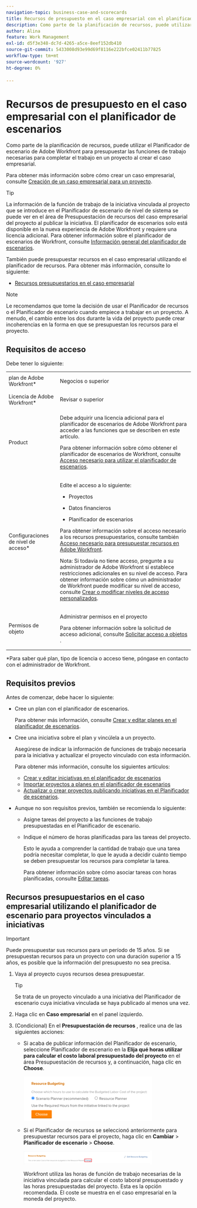 ```yaml
---
navigation-topic: business-case-and-scorecards
title: Recursos de presupuesto en el caso empresarial con el planificador de escenarios
description: Como parte de la planificación de recursos, puede utilizar el Planificador de escenario de Adobe Workfront para presupuestar las funciones de trabajo necesarias para completar el trabajo en un proyecto al crear el caso empresarial.
author: Alina
feature: Work Management
exl-id: d5f3e348-dc7d-4265-a5ce-8eef152db410
source-git-commit: 5433008d93e99d69f8116e222bfce02411b77825
workflow-type: tm+mt
source-wordcount: '927'
ht-degree: 0%

---
```


# Recursos de presupuesto en el caso empresarial con el planificador de escenarios

<!--drafted for the Budgeted Hours story: 

<span class="preview">The highlighted information on this page refers to functionality not yet generally available. It is available only in the Preview environment.</span> -->

Como parte de la planificación de recursos, puede utilizar el Planificador de escenario de Adobe Workfront para presupuestar las funciones de trabajo necesarias para completar el trabajo en un proyecto al crear el caso empresarial.

Para obtener más información sobre cómo crear un caso empresarial, consulte [Creación de un caso empresarial para un proyecto](../../../manage-work/projects/define-a-business-case/create-business-case.md).

>[!TIP]
>
>La información de la función de trabajo de la iniciativa vinculada al proyecto que se introduce en el Planificador de escenario de nivel de sistema se puede ver en el área de Presupuestación de recursos del caso empresarial del proyecto al publicar la iniciativa. El planificador de escenarios solo está disponible en la nueva experiencia de Adobe Workfront y requiere una licencia adicional. Para obtener información sobre el planificador de escenarios de Workfront, consulte [Información general del planificador de escenarios](../../../scenario-planner/scenario-planner-overview.md).

También puede presupuestar recursos en el caso empresarial utilizando el planificador de recursos. Para obtener más información, consulte lo siguiente:

* [Recursos presupuestarios en el caso empresarial](../../../manage-work/projects/define-a-business-case/budget-resources-in-business-case.md)

<!--* [Budget resources by project in the Resource Planner](../../../resource-mgmt/resource-planning/budget-by-project-resource-planner-d.md)-->

>[!NOTE]
>
>Le recomendamos que tome la decisión de usar el Planificador de recursos o el Planificador de escenario cuando empiece a trabajar en un proyecto. A menudo, el cambio entre los dos durante la vida del proyecto puede crear incoherencias en la forma en que se presupuestan los recursos para el proyecto.

## Requisitos de acceso

Debe tener lo siguiente:

<table style="table-layout:auto"> 
 <col> 
 </col> 
 <col> 
 </col> 
 <tbody> 
  <tr> 
   <td role="rowheader">plan de Adobe Workfront*</td> 
   <td> <p>Negocios o superior</p> </td> 
  </tr> 
  <tr> 
   <td role="rowheader">Licencia de Adobe Workfront*</td> 
   <td> <p>Revisar o superior</p> </td> 
  </tr> 
  <tr> 
   <td role="rowheader">Product</td> 
   <td> <p>Debe adquirir una licencia adicional para el planificador de escenarios de Adobe Workfront para acceder a las funciones que se describen en este artículo.</p> <p>Para obtener información sobre cómo obtener el planificador de escenarios de Workfront, consulte <a href="../../../scenario-planner/access-needed-to-use-sp.md" class="MCXref xref">Acceso necesario para utilizar el planificador de escenarios</a>. </p> </td> 
  </tr> 
  <tr> 
   <td role="rowheader">Configuraciones de nivel de acceso*</td> 
   <td> <p>Edite el acceso a lo siguiente: </p> 
    <ul> 
     <li> <p>Proyectos</p> </li> 
     <li> <p>Datos financieros</p> </li> 
     <li> <p>Planificador de escenarios </p> </li> 
    </ul> <p>Para obtener información sobre el acceso necesario a los recursos presupuestarios, consulte también <a href="../../../resource-mgmt/resource-planning/access-needed-to-budget-resources.md" class="MCXref xref">Acceso necesario para presupuestar recursos en Adobe Workfront</a>.</p> <p>Nota: Si todavía no tiene acceso, pregunte a su administrador de Adobe Workfront si establece restricciones adicionales en su nivel de acceso. Para obtener información sobre cómo un administrador de Workfront puede modificar su nivel de acceso, consulte <a href="../../../administration-and-setup/add-users/configure-and-grant-access/create-modify-access-levels.md" class="MCXref xref">Crear o modificar niveles de acceso personalizados</a>.</p> </td> 
  </tr> 
  <tr> 
   <td role="rowheader">Permisos de objeto</td> 
   <td> <p>Administrar permisos en el proyecto</p> <p>Para obtener información sobre la solicitud de acceso adicional, consulte <a href="../../../workfront-basics/grant-and-request-access-to-objects/request-access.md" class="MCXref xref">Solicitar acceso a objetos </a>.</p> </td> 
  </tr> 
 </tbody> 
</table>

&#42;Para saber qué plan, tipo de licencia o acceso tiene, póngase en contacto con el administrador de Workfront.

## Requisitos previos

Antes de comenzar, debe hacer lo siguiente:

* Cree un plan con el planificador de escenarios.

   Para obtener más información, consulte [Crear y editar planes en el planificador de escenarios](../../../scenario-planner/create-and-edit-plans.md).

* Cree una iniciativa sobre el plan y vincúlela a un proyecto.

   Asegúrese de indicar la información de funciones de trabajo necesaria para la iniciativa y actualizar el proyecto vinculado con esta información.

   Para obtener más información, consulte los siguientes artículos:

   * [Crear y editar iniciativas en el planificador de escenarios](../../../scenario-planner/create-and-edit-initiatives.md)
   * [Importar proyectos a planes en el planificador de escenarios](../../../scenario-planner/import-projects-to-plans.md)
   * [Actualizar o crear proyectos publicando iniciativas en el Planificador de escenarios](../../../scenario-planner/publish-scenarios-update-projects.md).

* Aunque no son requisitos previos, también se recomienda lo siguiente:

   * Asigne tareas del proyecto a las funciones de trabajo presupuestadas en el Planificador de escenario.
   * Indique el número de horas planificadas para las tareas del proyecto.

      Esto le ayuda a comprender la cantidad de trabajo que una tarea podría necesitar completar, lo que le ayuda a decidir cuánto tiempo se deben presupuestar los recursos para completar la tarea.

      Para obtener información sobre cómo asociar tareas con horas planificadas, consulte [Editar tareas](../../../manage-work/tasks/manage-tasks/edit-tasks.md).

## Recursos presupuestarios en el caso empresarial utilizando el planificador de escenario para proyectos vinculados a iniciativas

>[!IMPORTANT]
Puede presupuestar sus recursos para un período de 15 años. Si se presupuestan recursos para un proyecto con una duración superior a 15 años, es posible que la información del presupuesto no sea precisa.
<!--
><MadCap:conditionalText data-mc-conditions="QuicksilverOrClassic.Draft mode">>
>(is this still accurate for the Scenario Planner?)>
></MadCap:conditionalText>>
>-->


1. Vaya al proyecto cuyos recursos desea presupuestar.

   >[!TIP]
   Se trata de un proyecto vinculado a una iniciativa del Planificador de escenario cuya iniciativa vinculada se haya publicado al menos una vez.

1. Haga clic en **Caso empresarial** en el panel izquierdo.
1. (Condicional) En el **Presupuestación de recursos** , realice una de las siguientes acciones:

   * Si acaba de publicar información del Planificador de escenario, seleccione Planificador de escenario en la **Elija qué horas utilizar para calcular el costo laboral presupuestado del proyecto** en el área Presupuestación de recursos y, a continuación, haga clic en **Choose**.

      ![](assets/business-case-sp-selected-with-choose-button-350x121.png)

   * Si el Planificador de recursos se seleccionó anteriormente para presupuestar recursos para el proyecto, haga clic en **Cambiar** > **Planificador de escenario** > **Choose**.

      ![](assets/business-case-rp-selected-change-option-to-switch-to-sp-highlighted-350x37.png)

      Workfront utiliza las horas de función de trabajo necesarias de la iniciativa vinculada para calcular el costo laboral presupuestado y las horas presupuestadas del proyecto. Esta es la opción recomendada. El coste se muestra en el caso empresarial en la moneda del proyecto.

      <!--drafted for Budgeted Hours:
   <span class="preview">Cuando copia un proyecto y selecciona copiar las horas presupuestadas en el nuevo proyecto, las horas presupuestadas con el planificador de escenario no se copian en el nuevo proyecto. Solo se copian las horas presupuestadas en el Planificador de recursos. Para obtener más información, consulte [Copiar un proyecto](../manage-projects/copy-project.md)</span>
—>

   >[!IMPORTANT]
   Cuando se utiliza el Planificador de escenario para presupuestar recursos para el proyecto, el Coste de trabajo presupuestado se muestra en las siguientes áreas de Workfront:
   * Área de presupuestación de recursos del caso empresarial
   * El planificador de escenario a nivel de sistema como el coste personal de la iniciativa vinculada al proyecto. Para obtener más información, consulte [Crear y editar iniciativas en el planificador de escenarios](../../../scenario-planner/create-and-edit-initiatives.md).


1. (Opcional) Haga clic en **Ver en el planificador de escenarios** para abrir el plan que contiene la iniciativa vinculada al proyecto. Se abre el Planificador de escenario en una nueva ficha del explorador.
1. (Opcional) Actualice la información sobre la iniciativa. Para obtener más información, consulte [Crear y editar iniciativas en el planificador de escenarios](../../../scenario-planner/create-and-edit-initiatives.md).

   >[!NOTE]
   Debe publicar la iniciativa después de cada cambio en el área de Presupuestación de recursos del proyecto para actualizarla.
